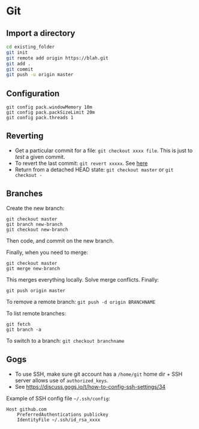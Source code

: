 # Git

## Import a directory

```bash
cd existing_folder
git init
git remote add origin https://blah.git
git add .
git commit
git push -u origin master
```

## Configuration

```
git config pack.windowMemory 10m
git config pack.packSizeLimit 20m
git config pack.threads 1
```

## Reverting

- Get a particular commit for a file: `git checkout xxxx file`. This is just to *test* a given commit.
- To revert the last commit: `git revert xxxxx`. See [here](https://code.likeagirl.io/how-to-undo-the-last-commit-393e7db2840b)
- Return from a detached HEAD state: `git checkout master` or `git checkout -`

## Branches

Create the new branch:

```
git checkout master
git branch new-branch
git checkout new-branch
```

Then code, and commit on the new branch.

Finally, when you need to merge:

```
git checkout master
git merge new-branch
```

This merges everything locally. Solve merge conflicts.
Finally:

```
git push origin master
```

To remove a remote branch: `git push -d origin BRANCHNAME`

To list remote branches:

```
git fetch
git branch -a
```

To switch to a branch: `git checkout branchname`


## Gogs

- To use SSH, make sure git account has a `/home/git` home dir + SSH server allows use of `authorized_keys`.
- See https://discuss.gogs.io/t/how-to-config-ssh-settings/34

Example of SSH config file `~/.ssh/config`:

```
Host github.com
    PreferredAuthentications publickey
    IdentityFile ~/.ssh/id_rsa_xxxx
```    
